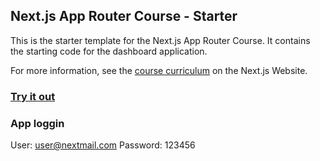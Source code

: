 ## Next.js App Router Course - Starter

This is the starter template for the Next.js App Router Course. It contains the starting code for the dashboard application.

For more information, see the [course curriculum](https://nextjs.org/learn) on the Next.js Website.

### [Try it out](https://nextjs-dashboard-lovat-seven-37.vercel.app/)


### App loggin

User: user@nextmail.com
Password: 123456
